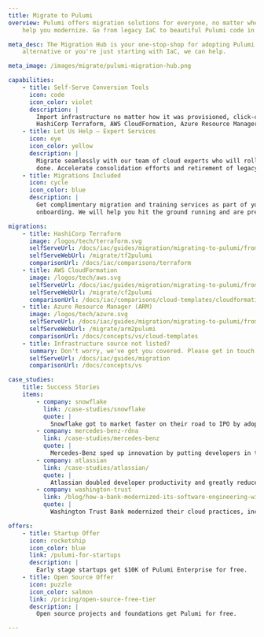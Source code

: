 ```yaml
---
title: Migrate to Pulumi
overview: Pulumi offers migration solutions for everyone, no matter where you are, no matter the scale. Let our experts
    help you modernize. Go from legacy IaC to beautiful Pulumi code in your favorite language, risk-free.

meta_desc: The Migration Hub is your one-stop-shop for adopting Pulumi. Whether you're looking for a Terraform
    alternative or you're just starting with IaC, we can help.

meta_image: /images/migrate/pulumi-migration-hub.png

capabilities:
    - title: Self-Serve Conversion Tools
      icon: code
      icon_color: violet
      description: |
        Import infrastructure no matter how it was provisioned, click-ops included. Or use tools to convert your
        HashiCorp Terraform, AWS CloudFormation, Azure Resource Manager (ARM) templates, or Kubernetes YAML.
    - title: Let Us Help — Expert Services
      icon: eye
      icon_color: yellow
      description: |
        Migrate seamlessly with our team of cloud experts who will roll up their sleeves and get your migration
        done. Accelerate consolidation efforts and retirement of legacy vendors, while reducing migration risk.
    - title: Migrations Included
      icon: cycle
      icon_color: blue
      description: |
        Get complimentary migration and training services as part of your Pulumi Enterprise or Business Critical
        onboarding. We will help you hit the ground running and are prepared to scale up based on your needs.

migrations:
    - title: HashiCorp Terraform
      image: /logos/tech/terraform.svg
      selfServeUrl: /docs/iac/guides/migration/migrating-to-pulumi/from-terraform
      selfServeWebUrl: /migrate/tf2pulumi
      comparisonUrl: /docs/iac/comparisons/terraform
    - title: AWS CloudFormation
      image: /logos/tech/aws.svg
      selfServeUrl: /docs/iac/guides/migration/migrating-to-pulumi/from-cloudformation
      selfServeWebUrl: /migrate/cf2pulumi
      comparisonUrl: /docs/iac/comparisons/cloud-templates/cloudformation
    - title: Azure Resource Manager (ARM)
      image: /logos/tech/azure.svg
      selfServeUrl: /docs/iac/guides/migration/migrating-to-pulumi/from-arm
      selfServeWebUrl: /migrate/arm2pulumi
      comparisonUrl: /docs/concepts/vs/cloud-templates
    - title: Infrastructure source not listed?
      summary: Don't worry, we've got you covered. Please get in touch!
      selfServeUrl: /docs/iac/guides/migration
      comparisonUrl: /docs/concepts/vs

case_studies:
    title: Success Stories
    items:
        - company: snowflake
          link: /case-studies/snowflake
          quote: |
            Snowflake got to market faster on their road to IPO by adopting a modern approach to infrastructure as code.
        - company: mercedes-benz-rdna
          link: /case-studies/mercedes-benz
          quote: |
            Mercedes-Benz sped up innovation by putting developers in the driver's seat with a self-serve platform.
        - company: atlassian
          link: /case-studies/atlassian/
          quote: |
            Atlassian doubled developer productivity and greatly reduced overall time spent on maintenance.
        - company: washington-trust
          link: /blog/how-a-bank-modernized-its-software-engineering-with-infrastructure-as-code-automation
          quote: |
            Washington Trust Bank modernized their cloud practices, increasing velocity with added confidence.

offers:
    - title: Startup Offer
      icon: rocketship
      icon_color: blue
      link: /pulumi-for-startups
      description: |
        Early stage startups get $10K of Pulumi Enterprise for free.
    - title: Open Source Offer
      icon: puzzle
      icon_color: salmon
      link: /pricing/open-source-free-tier
      description: |
        Open source projects and foundations get Pulumi for free.

---
```

